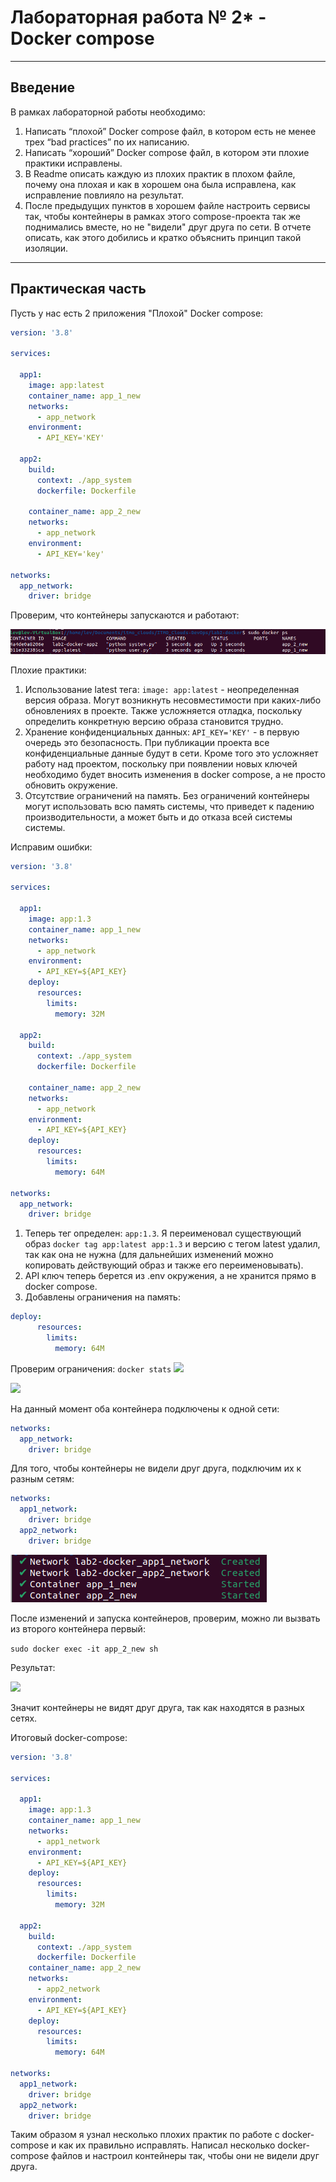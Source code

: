 # Лабораторная работа № 2* - Docker compose

---

## Введение


В рамках лабораторной работы необходимо:

1. Написать “плохой” Docker compose файл, в котором есть не менее трех “bad practices” по их написанию.
2. Написать “хороший” Docker compose файл, в котором эти плохие практики исправлены.
3. В Readme описать каждую из плохих практик в плохом файле, почему она плохая и как в хорошем она была исправлена, как исправление повлияло на результат.
4. После предыдущих пунктов в хорошем файле настроить сервисы так, чтобы контейнеры в рамках этого compose-проекта так же поднимались вместе, но не "видели" друг друга по сети. В отчете описать, как этого добились и кратко объяснить принцип такой изоляции.

---

## Практическая часть

Пусть у нас есть 2 приложения
"Плохой" Docker compose:

```yml
version: '3.8'

services:

  app1:
    image: app:latest
    container_name: app_1_new
    networks:
      - app_network
    environment:
      - API_KEY='KEY'

  app2:
    build:
      context: ./app_system
      dockerfile: Dockerfile

    container_name: app_2_new
    networks:
      - app_network
    environment:
      - API_KEY='key'

networks:
  app_network:
    driver: bridge
```

Проверим, что контейнеры запускаются и работают:

![](media/img1.png)

Плохие практики:

1. Использование latest тега: ```image: app:latest``` - неопределенная версия образа. Могут возникнуть несовместимости при каких-либо обновлениях в проекте. Также усложняется отладка, поскольку определить конкретную версию образа становится трудно.
2. Хранение конфиденциальных данных: ```API_KEY='KEY'``` - в первую очередь это безопасность. При публикации проекта все конфиденциальные данные будут в сети. Кроме того это усложняет работу над проектом, поскольку при появлении новых ключей необходимо будет вносить изменения в docker compose, а не просто обновить окружение.
3. Отсутствие ограничений на память. Без ограничений контейнеры могут использовать всю память системы, что приведет к падению производительности, а может быть и до отказа всей системы системы.

Исправим ошибки:

```yml
version: '3.8'

services:

  app1:
    image: app:1.3
    container_name: app_1_new
    networks:
      - app_network
    environment:
      - API_KEY=${API_KEY}
    deploy:
      resources:
        limits:
          memory: 32M

  app2:
    build:
      context: ./app_system
      dockerfile: Dockerfile

    container_name: app_2_new
    networks:
      - app_network
    environment:
      - API_KEY=${API_KEY}
    deploy:
      resources:
        limits:
          memory: 64M

networks:
  app_network:
    driver: bridge
```

1. Теперь тег определен: ```app:1.3```. Я переименовал существующий образ ```docker tag app:latest app:1.3``` и версию с тегом latest удалил, так как она не нужна (для дальнейших изменений можно копировать действующий образ и также его переименовывать).
2. API ключ теперь берется из .env окружения, а не хранится прямо в docker compose.
3. Добавлены ограничения на память:
```yml
deploy:
      resources:
        limits:
          memory: 64M
```
Проверим ограничения:
```docker stats```
![](media/img2.png)

![](media/img3.png)


На данный момент оба контейнера подключены к одной сети:
```yml
networks:
  app_network:
    driver: bridge
```

Для того, чтобы контейнеры не видели друг друга, подключим их к разным сетям:
```yml
networks:
  app1_network:
    driver: bridge
  app2_network:
    driver: bridge
```

![](media/img4.png)

После изменений и запуска контейнеров, проверим, можно ли вызвать из второго контейнера первый:

```sudo docker exec -it app_2_new sh```

Результат:

![](media/img5.png)

Значит контейнеры не видят друг друга, так как находятся в разных сетях. 

Итоговый docker-compose:

```yml
version: '3.8'

services:

  app1:
    image: app:1.3
    container_name: app_1_new
    networks:
      - app1_network
    environment:
      - API_KEY=${API_KEY}
    deploy:
      resources:
        limits:
          memory: 32M

  app2:
    build:
      context: ./app_system
      dockerfile: Dockerfile
    container_name: app_2_new
    networks:
      - app2_network
    environment:
      - API_KEY=${API_KEY}
    deploy:
      resources:
        limits:
          memory: 64M

networks:
  app1_network:
    driver: bridge
  app2_network:
    driver: bridge
```

Таким образом я узнал несколько плохих практик по работе с docker-compose и как их правильно исправлять. Написал несколько docker-compose файлов и настроил контейнеры так, чтобы они не видели друг друга. 
